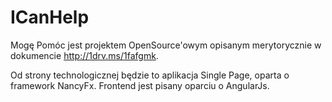 ICanHelp
========
Mogę Pomóc jest projektem OpenSource'owym opisanym merytorycznie w dokumencie http://1drv.ms/1fafgmk.

Od strony technologicznej będzie to aplikacja Single Page, oparta o framework NancyFx. Frontend jest pisany oparciu o AngularJs.
